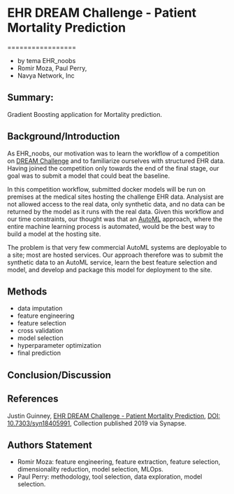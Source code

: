 # EHR DREAM Challenge - Patient Mortality Prediction
=================
- by tema EHR_noobs
- Romir Moza, Paul Perry, 
- Navya Network, Inc

## Summary:
Gradient Boosting application for Mortality prediction.

## Background/Introduction

<!--
(suggested limit 200 words)
Please try to address the following points:

What is the motivation for your approach? This will include any previous work and observations that you have made about the data to suggest your approach is a good one. Provide the reader with an intuition of how you approached the problem
What is the underlying methodology used (e.g., SVM or regression)?
Where there any novel approaches taken in regards to
-->

As EHR_noobs, our motivation was to learn the workflow of a
competition on [DREAM Challenge]() and to familiarize ourselves with
structured EHR data.  Having joined the competition only towards the
end of the final stage, our goal was to submit a model that could beat
the baseline.

In this competition workflow, submitted docker models will be run on
premises at the medical sites hosting the challenge EHR
data. Analysist are not allowed access to the real data, only
synthetic data, and no data can be returned by the model as it runs
with the real data. Given this workflow and our time constraints, our
thought was that an
[AutoML](https://en.wikipedia.org/wiki/Automated_machine_learning)
approach, where the entire machine learning process is automated,
would be the best way to build a model at the hosting site.

The problem is that very few commercial AutoML systems are deployable
to a site; most are hosted services. Our approach therefore was to
submit the synthetic data to an AutoML service, learn the best feature
selection and model, and develop and package this model for deployment
to the site.


## Methods
<!--
(suggested limit 800 words)

The methods should cover a full description of your methods so a reader can reproduce them. Please cover how you processed the data, if any data was imputed or manipulated in any way (e.g., you mapped data onto pathways or combined different datasets), the underlying algorithm, any modifications to the underlying method of importance, the incorporation of outside data, and the approach to predict submitted data.
If you submitted multiple predictions, please specify which is the difference among them (e.g. only parameters tuning or different algorithms). If needed, you can decide to write one sub-paragraph for each submission.
-->
- data imputation
- feature engineering
- feature selection
- cross validation
- model selection
- hyperparameter optimization
- final prediction

## Conclusion/Discussion

<!--
(suggested limit 200 words)

This section should include a short summary and any insights gained during the algorithm. For example, which dataset was most informative? You can include future directions. You may also add some discussion on the general performance of your methodology (if you wish) and if there were pitfalls, what are they?
-->

## References

<!--
(suggested limit 10 references)

Don't forget to reference your specific challenge (e.g. NIEHS-NCATS-UNC DREAM Toxicogenetics Challenge (syn1761567)).
-->
Justin Guinney, [EHR DREAM Challenge - Patient Mortality Prediction](https://www.synapse.org/#!Synapse:syn18405991/wiki/589657), 
[DOI: 10.7303/syn18405991](https://doi.org/10.7303/syn18405991), Collection published 2019 via Synapse.

## Authors Statement
<!-- Please list all author's contributions -->
- Romir Moza: feature engineering, feature extraction, feature selection, dimensionality reduction, model selection, MLOps.
- Paul Perry: methodology, tool selection, data exploration, model selection.


